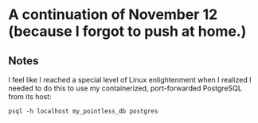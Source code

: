 # A continuation of November 12 (because I forgot to push at home.)

## Notes

I feel like I reached a special level of Linux enlightenment when I realized I needed to do this to use my containerized, port-forwarded PostgreSQL from its host:

``psql -h localhost my_pointless_db postgres``

